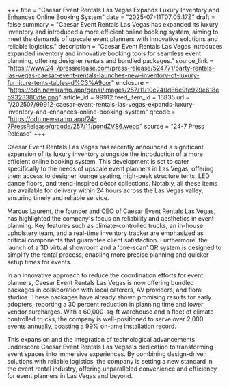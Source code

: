 +++
title = "Caesar Event Rentals Las Vegas Expands Luxury Inventory and Enhances Online Booking System"
date = "2025-07-11T07:05:17Z"
draft = false
summary = "Caesar Event Rentals Las Vegas has expanded its luxury inventory and introduced a more efficient online booking system, aiming to meet the demands of upscale event planners with innovative solutions and reliable logistics."
description = "Caesar Event Rentals Las Vegas introduces expanded inventory and innovative booking tools for seamless event planning, offering designer rentals and bundled packages."
source_link = "https://www.24-7pressrelease.com/press-release/524771/party-rentals-las-vegas-caesar-event-rentals-launches-new-inventory-of-luxury-furniture-tents-tables-d%C3%A9cor"
enclosure = "https://cdn.newsramp.app/genai/images/257/11/10c240d86e9fe929e618eb9323380dfe.png"
article_id = 99912
feed_item_id = 16835
url = "/202507/99912-caesar-event-rentals-las-vegas-expands-luxury-inventory-and-enhances-online-booking-system"
qrcode = "https://cdn.newsramp.app/24-7PressRelease/qrcode/257/11/pondZVS6.webp"
source = "24-7 Press Release"
+++

<p>Caesar Event Rentals Las Vegas has recently announced a significant expansion of its luxury inventory alongside the introduction of a more efficient online booking system. This development is set to cater specifically to the needs of upscale event planners in Las Vegas, offering them access to designer lounge seating, high-peak structure tents, LED dance floors, and trend-inspired décor collections. Notably, all these items are available for delivery within 24 hours across the Las Vegas valley, ensuring timely and reliable service.</p><p>Marcus Laurent, the founder and CEO of Caesar Event Rentals Las Vegas, has highlighted the company's focus on reliability and aesthetics in event planning. Key features such as climate-controlled trucks, an in-house upholstery team, and a real-time inventory tracker are emphasized as critical components that guarantee client satisfaction. Furthermore, the launch of a 3D virtual showroom and a 'one-scan' QR system is designed to simplify the rental process, enabling more precise planning and quicker setup times for events.</p><p>In an innovative approach to reduce the coordination efforts for event planners, Caesar Event Rentals Las Vegas is now offering bundled packages in collaboration with local caterers, AV providers, and floral studios. These packages have already shown promising results for early adopters, reporting a 30 percent reduction in planning time and lower vendor surcharges. With a 60,000-sq-ft warehouse and a fleet of climate-controlled trucks, the company is well-positioned to serve over 2,000 events annually, boasting a 99% on-time installation record.</p><p>This expansion and the integration of technological advancements underscore Caesar Event Rentals Las Vegas's dedication to transforming event spaces into immersive experiences. By combining design-driven solutions with reliable logistics, the company is setting a new standard in the event rental industry, offering unparalleled convenience and efficiency for event planners in Las Vegas and beyond.</p>